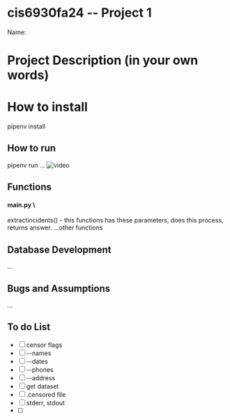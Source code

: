 # cis6930fa24 -- Project 1

Name:

# Project Description (in your own words)


# How to install
pipenv install

## How to run
pipenv run ...
![video](video)


## Functions
#### main.py \
extractincidents() - this functions has these parameters, does this process, returns answer.
...other functions

## Database Development
...

## Bugs and Assumptions
...


## To do List
- [ ] censor flags
- [ ] --names
- [ ] --dates
- [ ] --phones
- [ ] --address
- [ ] get dataset
- [ ] .censored file
- [ ] stderr, stdout
- [ ] 